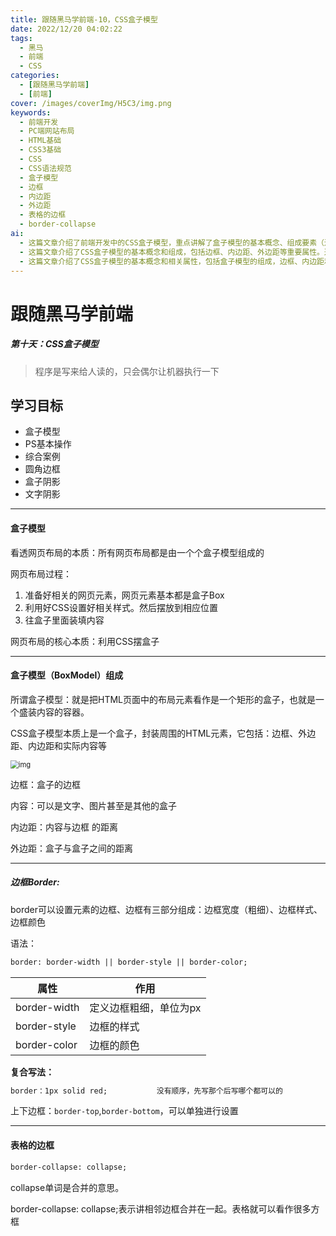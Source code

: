 ```yaml
---
title: 跟随黑马学前端-10，CSS盒子模型
date: 2022/12/20 04:02:22
tags:
  - 黑马
  - 前端
  - CSS
categories:
  - [跟随黑马学前端]
  - [前端]
cover: /images/coverImg/H5C3/img.png
keywords:
  - 前端开发
  - PC端网站布局
  - HTML基础
  - CSS3基础
  - CSS
  - CSS语法规范
  - 盒子模型
  - 边框
  - 内边距
  - 外边距
  - 表格的边框
  - border-collapse
ai:
  - 这篇文章介绍了前端开发中的CSS盒子模型，重点讲解了盒子模型的基本概念、组成要素（边框、内容、内边距、外边距）以及如何控制它们的样式和布局。同时，文章也提到了解决盒子模型中的一些常见问题，如外边距合并和内外边距的清除。这些知识对于网页布局和设计至关重要，是前端开发中的基础之一。
  - 这篇文章介绍了CSS盒子模型的基本概念和组成，包括边框、内边距、外边距等重要属性。通过清晰的解释和示例，帮助读者理解了盒子模型的工作原理以及如何利用CSS进行布局控制。文章还讨论了边框的样式、宽度和颜色设置，以及如何合并相邻边框。此外，还介绍了内边距和外边距的使用方法，以及如何解决外边距合并的问题。文章以清除内外边距的建议作为结尾，以确保在网页布局时能够获得一致的效果。
  - 这篇文章介绍了CSS盒子模型的基本概念和相关属性，包括盒子模型的组成，边框、内边距和外边距的使用方法，以及如何处理表格的边框。通过深入理解盒子模型，读者可以更好地掌握网页布局和样式设计的技巧。文章还提到了一些常见的问题和解决方法，如外边距合并和清除内外边距。这些知识对于前端开发者来说是非常重要的基础内容。
---
```

# 跟随黑马学前端

##### 第十天：CSS盒子模型

> 程序是写来给人读的，只会偶尔让机器执行一下



## 学习目标

* 盒子模型
* PS基本操作
* 综合案例
* 圆角边框
* 盒子阴影
* 文字阴影

---

#### 盒子模型

看透网页布局的本质：所有网页布局都是由一个个盒子模型组成的

网页布局过程：

1. 准备好相关的网页元素，网页元素基本都是盒子Box
2. 利用好CSS设置好相关样式。然后摆放到相应位置
3. 往盒子里面装填内容

网页布局的核心本质：利用CSS摆盒子

---

#### 盒子模型（BoxModel）组成

所谓盒子模型：就是把HTML页面中的布局元素看作是一个矩形的盒子，也就是一个盛装内容的容器。

CSS盒子模型本质上是一个盒子，封装周围的HTML元素，它包括：边框、外边距、内边距和实际内容等

<img src="./跟随黑马学前端-10.assets/2022-12-08171012.png" alt="img" style="zoom: 80%;" />

边框：盒子的边框

内容：可以是文字、图片甚至是其他的盒子

内边距：内容与边框 的距离

外边距：盒子与盒子之间的距离

---

##### 边框Border:

border可以设置元素的边框、边框有三部分组成：边框宽度（粗细）、边框样式、边框颜色

语法：

~~~HTML
border: border-width || border-style || border-color;
~~~

| 属性         | 作用                   |
| ------------ | ---------------------- |
| border-width | 定义边框粗细，单位为px |
| border-style | 边框的样式             |
| border-color | 边框的颜色             |

**复合写法：**

~~~HTML
border：1px solid red;			没有顺序，先写那个后写哪个都可以的
~~~

上下边框：`border-top`,`border-bottom`，可以单独进行设置

---

#### 表格的边框

~~~HTML
border-collapse: collapse;
~~~

collapse单词是合并的意思。

border-collapse: collapse;表示讲相邻边框合并在一起。表格就可以看作很多方框

 